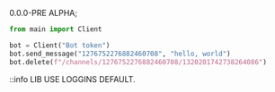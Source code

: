 0.0.0-PRE ALPHA;

```py
from main import Client

bot = Client("Bot token")
bot.send_message("1276752276882460708", "hello, world")
bot.delete(f"/channels/1276752276882460708/1320201742738264086")
```

::info LIB USE LOGGINS DEFAULT.